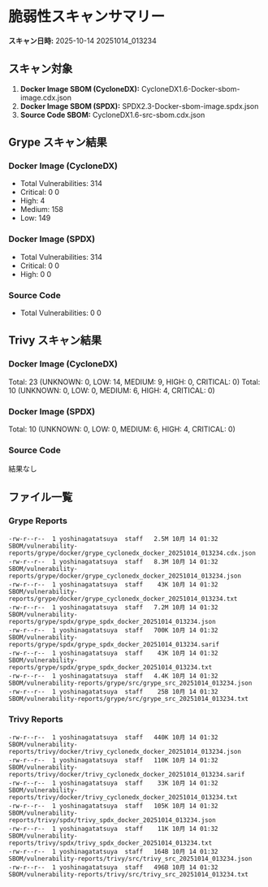 # 脆弱性スキャンサマリー

**スキャン日時:** 2025-10-14 20251014_013234

## スキャン対象

1. **Docker Image SBOM (CycloneDX):** CycloneDX1.6-Docker-sbom-image.cdx.json
2. **Docker Image SBOM (SPDX):** SPDX2.3-Docker-sbom-image.spdx.json  
3. **Source Code SBOM:** CycloneDX1.6-src-sbom.cdx.json

## Grype スキャン結果

### Docker Image (CycloneDX)
- Total Vulnerabilities: 314
- Critical: 0
0
- High: 4
- Medium: 158
- Low: 149

### Docker Image (SPDX)
- Total Vulnerabilities: 314
- Critical: 0
0
- High: 0
0

### Source Code
- Total Vulnerabilities: 0
0

## Trivy スキャン結果

### Docker Image (CycloneDX)
Total: 23 (UNKNOWN: 0, LOW: 14, MEDIUM: 9, HIGH: 0, CRITICAL: 0)
Total: 10 (UNKNOWN: 0, LOW: 0, MEDIUM: 6, HIGH: 4, CRITICAL: 0)

### Docker Image (SPDX)
Total: 10 (UNKNOWN: 0, LOW: 0, MEDIUM: 6, HIGH: 4, CRITICAL: 0)

### Source Code
結果なし

## ファイル一覧

### Grype Reports
```
-rw-r--r--  1 yoshinagatatsuya  staff   2.5M 10月 14 01:32 SBOM/vulnerability-reports/grype/docker/grype_cyclonedx_docker_20251014_013234.cdx.json
-rw-r--r--  1 yoshinagatatsuya  staff   8.3M 10月 14 01:32 SBOM/vulnerability-reports/grype/docker/grype_cyclonedx_docker_20251014_013234.json
-rw-r--r--  1 yoshinagatatsuya  staff    43K 10月 14 01:32 SBOM/vulnerability-reports/grype/docker/grype_cyclonedx_docker_20251014_013234.txt
-rw-r--r--  1 yoshinagatatsuya  staff   7.2M 10月 14 01:32 SBOM/vulnerability-reports/grype/spdx/grype_spdx_docker_20251014_013234.json
-rw-r--r--  1 yoshinagatatsuya  staff   700K 10月 14 01:32 SBOM/vulnerability-reports/grype/spdx/grype_spdx_docker_20251014_013234.sarif
-rw-r--r--  1 yoshinagatatsuya  staff    43K 10月 14 01:32 SBOM/vulnerability-reports/grype/spdx/grype_spdx_docker_20251014_013234.txt
-rw-r--r--  1 yoshinagatatsuya  staff   4.4K 10月 14 01:32 SBOM/vulnerability-reports/grype/src/grype_src_20251014_013234.json
-rw-r--r--  1 yoshinagatatsuya  staff    25B 10月 14 01:32 SBOM/vulnerability-reports/grype/src/grype_src_20251014_013234.txt
```

### Trivy Reports
```
-rw-r--r--  1 yoshinagatatsuya  staff   440K 10月 14 01:32 SBOM/vulnerability-reports/trivy/docker/trivy_cyclonedx_docker_20251014_013234.json
-rw-r--r--  1 yoshinagatatsuya  staff   110K 10月 14 01:32 SBOM/vulnerability-reports/trivy/docker/trivy_cyclonedx_docker_20251014_013234.sarif
-rw-r--r--  1 yoshinagatatsuya  staff    33K 10月 14 01:32 SBOM/vulnerability-reports/trivy/docker/trivy_cyclonedx_docker_20251014_013234.txt
-rw-r--r--  1 yoshinagatatsuya  staff   105K 10月 14 01:32 SBOM/vulnerability-reports/trivy/spdx/trivy_spdx_docker_20251014_013234.json
-rw-r--r--  1 yoshinagatatsuya  staff    11K 10月 14 01:32 SBOM/vulnerability-reports/trivy/spdx/trivy_spdx_docker_20251014_013234.txt
-rw-r--r--  1 yoshinagatatsuya  staff   164B 10月 14 01:32 SBOM/vulnerability-reports/trivy/src/trivy_src_20251014_013234.json
-rw-r--r--  1 yoshinagatatsuya  staff   496B 10月 14 01:32 SBOM/vulnerability-reports/trivy/src/trivy_src_20251014_013234.txt
```
